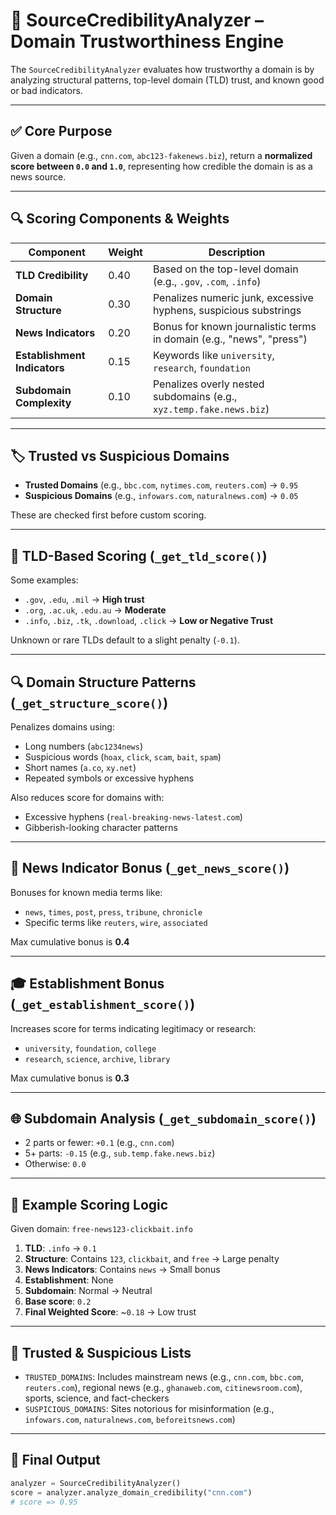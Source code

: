 # 🧠 SourceCredibilityAnalyzer – Domain Trustworthiness Engine

The `SourceCredibilityAnalyzer` evaluates how trustworthy a domain is by analyzing structural patterns, top-level domain (TLD) trust, and known good or bad indicators.

---

## ✅ Core Purpose

Given a domain (e.g., `cnn.com`, `abc123-fakenews.biz`), return a **normalized score between `0.0` and `1.0`**, representing how credible the domain is as a news source.

---

## 🔍 Scoring Components & Weights

| Component                    | Weight | Description                                                          |
| ---------------------------- | ------ | -------------------------------------------------------------------- |
| **TLD Credibility**          | 0.40   | Based on the top-level domain (e.g., `.gov`, `.com`, `.info`)        |
| **Domain Structure**         | 0.30   | Penalizes numeric junk, excessive hyphens, suspicious substrings     |
| **News Indicators**          | 0.20   | Bonus for known journalistic terms in domain (e.g., "news", "press") |
| **Establishment Indicators** | 0.15   | Keywords like `university`, `research`, `foundation`                 |
| **Subdomain Complexity**     | 0.10   | Penalizes overly nested subdomains (e.g., `xyz.temp.fake.news.biz`)  |

---

## 🏷 Trusted vs Suspicious Domains

- **Trusted Domains** (e.g., `bbc.com`, `nytimes.com`, `reuters.com`) → `0.95`
- **Suspicious Domains** (e.g., `infowars.com`, `naturalnews.com`) → `0.05`

These are checked first before custom scoring.

---

## 🔬 TLD-Based Scoring (`_get_tld_score()`)

Some examples:

- `.gov`, `.edu`, `.mil` → **High trust**
- `.org`, `.ac.uk`, `.edu.au` → **Moderate**
- `.info`, `.biz`, `.tk`, `.download`, `.click` → **Low or Negative Trust**

Unknown or rare TLDs default to a slight penalty (`-0.1`).

---

## 🔍 Domain Structure Patterns (`_get_structure_score()`)

Penalizes domains using:

- Long numbers (`abc1234news`)
- Suspicious words (`hoax`, `click`, `scam`, `bait`, `spam`)
- Short names (`a.co`, `xy.net`)
- Repeated symbols or excessive hyphens

Also reduces score for domains with:

- Excessive hyphens (`real-breaking-news-latest.com`)
- Gibberish-looking character patterns

---

## 📰 News Indicator Bonus (`_get_news_score()`)

Bonuses for known media terms like:

- `news`, `times`, `post`, `press`, `tribune`, `chronicle`
- Specific terms like `reuters`, `wire`, `associated`

Max cumulative bonus is **0.4**

---

## 🎓 Establishment Bonus (`_get_establishment_score()`)

Increases score for terms indicating legitimacy or research:

- `university`, `foundation`, `college`
- `research`, `science`, `archive`, `library`

Max cumulative bonus is **0.3**

---

## 🌐 Subdomain Analysis (`_get_subdomain_score()`)

- 2 parts or fewer: `+0.1` (e.g., `cnn.com`)
- 5+ parts: `-0.15` (e.g., `sub.temp.fake.news.biz`)
- Otherwise: `0.0`

---

## 📌 Example Scoring Logic

Given domain: `free-news123-clickbait.info`

1. **TLD**: `.info` → `0.1`
2. **Structure**: Contains `123`, `clickbait`, and `free` → Large penalty
3. **News Indicators**: Contains `news` → Small bonus
4. **Establishment**: None
5. **Subdomain**: Normal → Neutral
6. **Base score**: `0.2`
7. **Final Weighted Score**: ~`0.18` → Low trust

---

## 🔧 Trusted & Suspicious Lists

- `TRUSTED_DOMAINS`: Includes mainstream news (e.g., `cnn.com`, `bbc.com`, `reuters.com`), regional news (e.g., `ghanaweb.com`, `citinewsroom.com`), sports, science, and fact-checkers
- `SUSPICIOUS_DOMAINS`: Sites notorious for misinformation (e.g., `infowars.com`, `naturalnews.com`, `beforeitsnews.com`)

---

## 🧪 Final Output

```python
analyzer = SourceCredibilityAnalyzer()
score = analyzer.analyze_domain_credibility("cnn.com")
# score => 0.95
```
